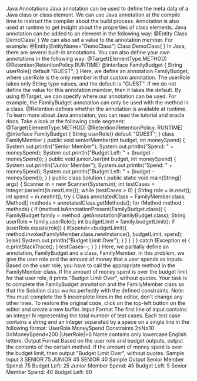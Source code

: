 Java Annotations Java annotation can be used to define the meta data of a Java class or class element. We can use Java annotation at the compile time to instruct the compiler about the build process. Annotation is also used at runtime to get insight about the properties of class elements. Java annotation can be added to an element in the following way: @Entity Class DemoClass{ } We can also set a value to the annotation member. For example: @Entity(EntityName="DemoClass") Class DemoClass{ } In Java, there are several built-in annotations. You can also define your own annotations in the following way: @Target(ElementType.METHOD) @Retention(RetentionPolicy.RUNTIME) @interface FamilyBudget { String userRole() default "GUEST"; } Here, we define an annotation FamilyBudget, where userRole is the only member in that custom annotation. The userRole takes only String type values, and the default is "GUEST". If we do not define the value for this annotation member, then it takes the default. By using @Target, we can specify where our annotation can be used. For example, the FamilyBudget annotation can only be used with the method in a class. @Retention defines whether the annotation is available at runtime. To learn more about Java annotation, you can read the tutorial and oracle docs. Take a look at the following code segment: @Target(ElementType.METHOD) @Retention(RetentionPolicy. RUNTIME) @interface FamilyBudget { String userRole() default "GUEST"; } class FamilyMember { public void seniorMember(int budget, int moneySpend) { System.out.println("Senior Member"); System.out.println("Spend: " + moneySpend); System.out.println("Budget Left: " + (budget - moneySpend)); } public void juniorUser(int budget, int moneySpend) { System.out.println("Junior Member"); System.out.println("Spend: " + moneySpend); System.out.println("Budget Left: " + (budget - moneySpend)); } } public class Solution { public static void main(String[] args) { Scanner in = new Scanner(System.in); int testCases = Integer.parseInt(in.nextLine()); while (testCases > 0) { String role = in.next(); int spend = in.nextInt(); try { Class annotatedClass = FamilyMember.class; Method[] methods = annotatedClass.getMethods(); for (Method method : methods) { if (method.isAnnotationPresent(FamilyBudget.class)) { FamilyBudget family = method .getAnnotation(FamilyBudget.class); String userRole = family.userRole(); int budgetLimit = family.budgetLimit(); if (userRole.equals(role)) { if(spend<=budgetLimit){ method.invoke(FamilyMember.class.newInstance(), budgetLimit, spend); }else{ System.out.println("Budget Limit Over"); } } } } } catch (Exception e) { e.printStackTrace(); } testCases--; } } } Here, we partially define an annotation, FamilyBudget and a class, FamilyMember. In this problem, we give the user role and the amount of money that a user spends as inputs. Based on the user role, you have to call the appropriate method in the FamilyMember class. If the amount of money spent is over the budget limit for that user role, it prints "Budget Limit Over", without quotes. Your task is to complete the FamilyBudget annotation and the FamilyMember class so that the Solution class works perfectly with the defined constraints. Note: You must complete the 5 incomplete lines in the editor, don't change any other lines. To restore the original code, click on the top-left button on the editor and create a new buffer. Input Format The first line of input contains an integer N representing the total number of test cases. Each test case contains a string and an integer separated by a space on a single line in the following format: UserRole MoneySpend Constraints 2≤N≤10 0≤MoneySpend≤200 |UserRole|=6 Name contains only lowercase English letters. Output Format Based on the user role and budget outputs, output the contents of the certain method. If the amount of money spent is over the budget limit, then output "Budget Limit Over", without quotes. Sample Input 3 SENIOR 75 JUNIOR 45 SENIOR 40 Sample Output Senior Member Spend: 75 Budget Left: 25 Junior Member Spend: 45 Budget Left: 5 Senior Member Spend: 40 Budget Left: 60
